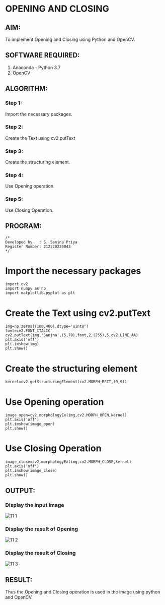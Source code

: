 # OPENING AND CLOSING

## AIM:
To implement Opening and Closing using Python and OpenCV.

## SOFTWARE REQUIRED:
1. Anaconda - Python 3.7
2. OpenCV
## ALGORITHM:
### Step 1:
Import the necessary packages.
### Step 2:
Create the Text using cv2.putText
### Step 3:
Create the structuring element.
### Step 4:
Use Opening operation.
### Step 5:
Use Closing Operation.

## PROGRAM:
```
/*
Developed by   : S. Sanjna Priya
Register Number: 212220230043
*/
```

# Import the necessary packages
```
import cv2
import numpy as np
import matplotlib.pyplot as plt
```

# Create the Text using cv2.putText
```
img=np.zeros((100,400),dtype='uint8')
font=cv2.FONT_ITALIC
cv2.putText(img,'Sanjna',(5,70),font,2,(255),5,cv2.LINE_AA)
plt.axis('off')
plt.imshow(img)
plt.show()
```

# Create the structuring element
```
kernel=cv2.getStructuringElement(cv2.MORPH_RECT,(9,9))
```

# Use Opening operation
```
image_open=cv2.morphologyEx(img,cv2.MORPH_OPEN,kernel)
plt.axis('off')
plt.imshow(image_open)
plt.show()
```

# Use Closing Operation
```
image_close=cv2.morphologyEx(img,cv2.MORPH_CLOSE,kernel)
plt.axis('off')
plt.imshow(image_close)
plt.show()

```
## OUTPUT:

### Display the input Image
![11 1](https://user-images.githubusercontent.com/75234965/170945206-d28ca859-0013-4f68-ad1b-990029f3ebc6.PNG)

### Display the result of Opening
![11 2](https://user-images.githubusercontent.com/75234965/170945269-814c4091-363d-4ee4-8168-9da7afff3be9.PNG)

### Display the result of Closing
![11 3](https://user-images.githubusercontent.com/75234965/170945313-5d8b3c4f-c66f-44fb-9529-23d51a46b23a.PNG)

## RESULT:
Thus the Opening and Closing operation is used in the image using python and OpenCV.
